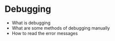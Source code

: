 # Debugging
* What is debugging
* What are some methods of debugging manually
* How to read the error messages
